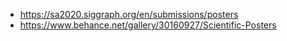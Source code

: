 * https://sa2020.siggraph.org/en/submissions/posters
* https://www.behance.net/gallery/30160927/Scientific-Posters

